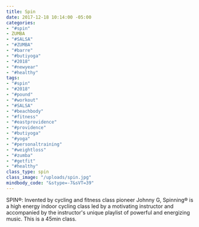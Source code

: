 ```yaml
---
title: Spin
date: 2017-12-18 10:14:00 -05:00
categories:
- "#spin"
- ZUMBA
- "#SALSA"
- "#ZUMBA"
- "#barre"
- "#butiyoga"
- "#2018"
- "#newyear"
- "#healthy"
tags:
- "#spin"
- "#2018"
- "#pound"
- "#workout"
- "#SALSA"
- "#beachbody"
- "#fitness"
- "#eastprovidence"
- "#providence"
- "#butiyoga"
- "#yoga"
- "#personaltraining"
- "#weightloss"
- "#zumba"
- "#getfit"
- "#healthy"
class_type: spin
class_image: "/uploads/spin.jpg"
mindbody_code: "&stype=-7&sVT=39"
---
```


SPIN®:
Invented by cycling and fitness class pioneer Johnny G, Spinning® is a high energy indoor cycling class led by a motivating instructor and accompanied by the instructor's unique playlist of powerful and energizing music. This is a 45min class.